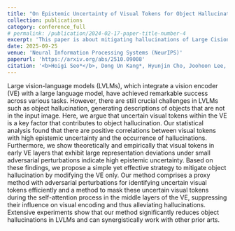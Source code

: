 ```yaml
---
title: "On Epistemic Uncertainty of Visual Tokens for Object Hallucinations in Large Vision-Language Models"
collection: publications
category: conference_full
# permalink: /publication/2024-02-17-paper-title-number-4
excerpt: 'This paper is about mitigating hallucinations of Large Cision-Language Models via training-free method.'
date: 2025-09-25
venue: 'Neural Information Processing Systems (NeurIPS)'
paperurl: 'https://arxiv.org/abs/2510.09008'
citation: '<b>Hoigi Seo*</b>, Dong Un Kang*, Hyunjin Cho, Joohoon Lee, and Se Young Chun. (* co-first author)'
---
```


Large vision-language models (LVLMs), which integrate a vision encoder (VE) with a large language model, have achieved remarkable success across various tasks. However, there are still crucial challenges in LVLMs such as object hallucination, generating descriptions of objects that are not in the input image. Here, we argue that uncertain visual tokens within the VE is a key factor that contributes to object hallucination. Our statistical analysis found that there are positive correlations between visual tokens with high epistemic uncertainty and the occurrence of hallucinations. Furthermore, we show theoretically and empirically that visual tokens in early VE layers that exhibit large representation deviations under small adversarial perturbations indicate high epistemic uncertainty. Based on these findings, we propose a simple yet effective strategy to mitigate object hallucination by modifying the VE only. Our method comprises a proxy method with adversarial perturbations for identifying uncertain visual tokens efficiently and a method to mask these uncertain visual tokens during the self-attention process in the middle layers of the VE, suppressing their influence on visual encoding and thus alleviating hallucinations. Extensive experiments show that our method significantly reduces object hallucinations in LVLMs and can synergistically work with other prior arts.